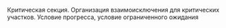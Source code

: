 Критическая секция. Организация взаимоисключения для критических участков. Условие прогресса, условие ограниченного ожидания